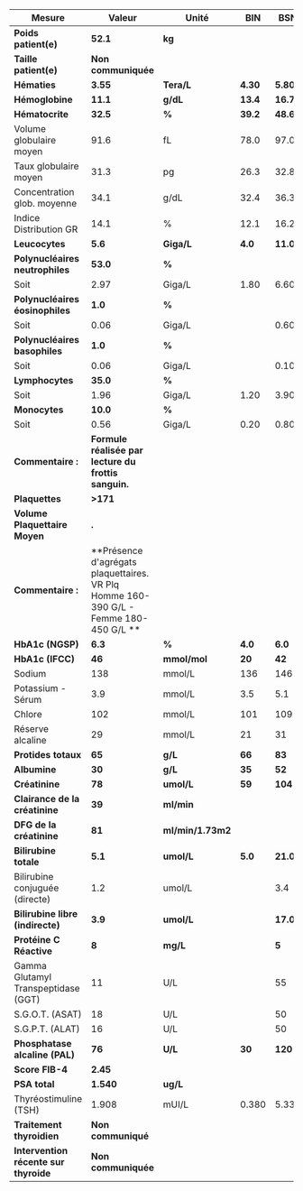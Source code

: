 |                Mesure               |                                       Valeur                                       |      Unité      |   BIN  |   BSN  |
|-------------------------------------|------------------------------------------------------------------------------------|-----------------|--------|--------|
|         **Poids patient(e)**        |                                      **52.1**                                      |      **kg**     |        |        |
|        **Taille patient(e)**        |                                 **Non communiquée**                                |                 |        |        |
|             **Hématies**            |                                      **3.55**                                      |    **Tera/L**   |**4.30**|**5.80**|
|           **Hémoglobine**           |                                      **11.1**                                      |     **g/dL**    |**13.4**|**16.7**|
|           **Hématocrite**           |                                      **32.5**                                      |      **%**      |**39.2**|**48.6**|
|       Volume globulaire moyen       |                                        91.6                                        |        fL       |  78.0  |  97.0  |
|        Taux globulaire moyen        |                                        31.3                                        |        pg       |  26.3  |  32.8  |
|     Concentration glob. moyenne     |                                        34.1                                        |       g/dL      |  32.4  |  36.3  |
|        Indice Distribution GR       |                                        14.1                                        |        %        |  12.1  |  16.2  |
|            **Leucocytes**           |                                       **5.6**                                      |    **Giga/L**   | **4.0**|**11.0**|
|   **Polynucléaires neutrophiles**   |                                      **53.0**                                      |      **%**      |        |        |
|                 Soit                |                                        2.97                                        |      Giga/L     |  1.80  |  6.60  |
|   **Polynucléaires éosinophiles**   |                                       **1.0**                                      |      **%**      |        |        |
|                 Soit                |                                        0.06                                        |      Giga/L     |        |  0.60  |
|    **Polynucléaires basophiles**    |                                       **1.0**                                      |      **%**      |        |        |
|                 Soit                |                                        0.06                                        |      Giga/L     |        |  0.10  |
|           **Lymphocytes**           |                                      **35.0**                                      |      **%**      |        |        |
|                 Soit                |                                        1.96                                        |      Giga/L     |  1.20  |  3.90  |
|            **Monocytes**            |                                      **10.0**                                      |      **%**      |        |        |
|                 Soit                |                                        0.56                                        |      Giga/L     |  0.20  |  0.80  |
|          **Commentaire :**          |                **Formule réalisée par lecture du frottis sanguin.**                |                 |        |        |
|            **Plaquettes**           |                                      **>171**                                      |                 |        |        |
|    **Volume Plaquettaire Moyen**    |                                        **.**                                       |                 |        |        |
|          **Commentaire :**          |**Présence d'agrégats plaquettaires. VR Plq Homme 160-390 G/L - Femme 180-450 G/L **|                 |        |        |
|          **HbA1c  (NGSP)**          |                                       **6.3**                                      |      **%**      | **4.0**| **6.0**|
|          **HbA1c  (IFCC)**          |                                       **46**                                       |   **mmol/mol**  | **20** | **42** |
|                Sodium               |                                         138                                        |      mmol/L     |   136  |   146  |
|          Potassium - Sérum          |                                         3.9                                        |      mmol/L     |   3.5  |   5.1  |
|                Chlore               |                                         102                                        |      mmol/L     |   101  |   109  |
|           Réserve alcaline          |                                         29                                         |      mmol/L     |   21   |   31   |
|         **Protides totaux**         |                                       **65**                                       |     **g/L**     | **66** | **83** |
|             **Albumine**            |                                       **30**                                       |     **g/L**     | **35** | **52** |
|            **Créatinine**           |                                       **78**                                       |    **umol/L**   | **59** | **104**|
|    **Clairance de la créatinine**   |                                       **39**                                       |    **ml/min**   |        |        |
|       **DFG de la créatinine**      |                                       **81**                                       |**ml/min/1.73m2**|        |        |
|        **Bilirubine totale**        |                                       **5.1**                                      |    **umol/L**   | **5.0**|**21.0**|
|    Bilirubine conjuguée (directe)   |                                         1.2                                        |      umol/L     |        |   3.4  |
|   **Bilirubine libre (indirecte)**  |                                       **3.9**                                      |    **umol/L**   |        |**17.0**|
|       **Protéine C Réactive**       |                                        **8**                                       |     **mg/L**    |        |  **5** |
| Gamma Glutamyl Transpeptidase (GGT) |                                         11                                         |       U/L       |        |   55   |
|           S.G.O.T. (ASAT)           |                                         18                                         |       U/L       |        |   50   |
|           S.G.P.T. (ALAT)           |                                         16                                         |       U/L       |        |   50   |
|    **Phosphatase alcaline (PAL)**   |                                       **76**                                       |     **U/L**     | **30** | **120**|
|           **Score FIB-4**           |                                      **2.45**                                      |                 |        |        |
|            **PSA total**            |                                      **1.540**                                     |     **ug/L**    |        |        |
|        Thyréostimuline (TSH)        |                                        1.908                                       |      mUI/L      |  0.380 |  5.330 |
|      **Traitement thyroidien**      |                                 **Non communiqué**                                 |                 |        |        |
|**Intervention récente sur thyroide**|                                 **Non communiquée**                                |                 |        |        |